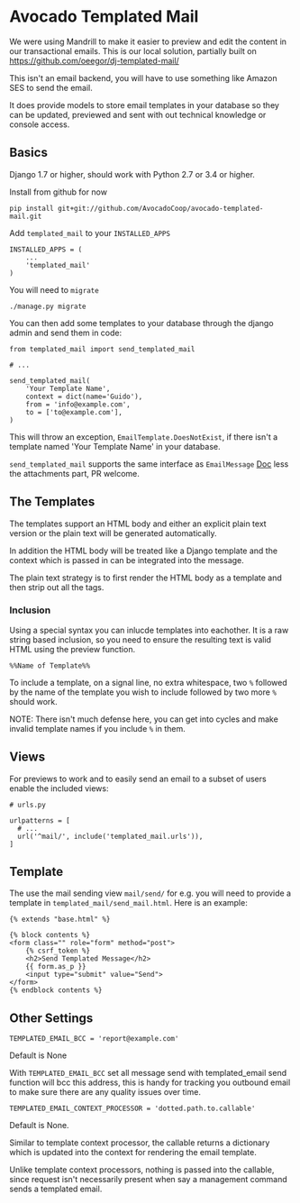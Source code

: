 # Avocado Templated Mail

We were using Mandrill to make it easier to preview and edit the content
in our transactional emails. This is our local solution, partially built
on https://github.com/oeegor/dj-templated-mail/

This isn't an email backend, you will have to use something like Amazon
SES to send the email.

It does provide models to store email templates in your database so they
can be updated, previewed and sent with out technical knowledge or
console access.

## Basics

Django 1.7 or higher, should work with Python 2.7 or 3.4 or higher.

Install from github for now

```
pip install git+git://github.com/AvocadoCoop/avocado-templated-mail.git
```

Add `templated_mail` to your `INSTALLED_APPS`

```
INSTALLED_APPS = (
    ...
    'templated_mail'
)
```

You will need to `migrate`

```
./manage.py migrate
```

You can then add some templates to your database through the django
admin and send them in code:

```
from templated_mail import send_templated_mail

# ...

send_templated_mail(
    'Your Template Name',
    context = dict(name='Guido'),
    from = 'info@example.com',
    to = ['to@example.com'],
)
```

This will throw an exception, `EmailTemplate.DoesNotExist`, if there
isn't a template named 'Your Template Name' in your database.

`send_templated_mail` supports the same interface as `EmailMessage`
[Doc](https://docs.djangoproject.com/en/1.7/topics/email/#django.core.mail.EmailMessage)
less the attachments part, PR welcome.

## The Templates

The templates support an HTML body and either an explicit plain text
version or the plain text will be generated automatically.

In addition the HTML body will be treated like a Django template and the
context which is passed in can be integrated into the message.

The plain text strategy is to first render the HTML body as a template
and then strip out all the tags.

### Inclusion

Using a special syntax you can inlucde templates into eachother. It is a
raw string based inclusion, so you need to ensure the resulting text is
valid HTML using the preview function.

```
%%Name of Template%%
```

To include a template, on a signal line, no extra whitespace, two `%`
followed by the name of the template you wish to include followed by two
more `%` should work.

NOTE: There isn't much defense here, you can get into cycles and make
invalid template names if you include `%` in them.

## Views

For previews to work and to easily send an email to a subset of users
enable the included views:

```
# urls.py

urlpatterns = [
  # ...
  url('^mail/', include('templated_mail.urls')),
]
```

## Template

The use the mail sending view `mail/send/` for e.g. you will need to provide a template in `templated_mail/send_mail.html`. Here is an example:

```
{% extends "base.html" %}

{% block contents %}
<form class="" role="form" method="post">
    {% csrf_token %}
    <h2>Send Templated Message</h2>
    {{ form.as_p }}
    <input type="submit" value="Send">
</form>
{% endblock contents %}
```

## Other Settings

```
TEMPLATED_EMAIL_BCC = 'report@example.com'
```

Default is None

With `TEMPLATED_EMAIL_BCC` set all message send with templated_email
send function will bcc this address, this is handy for tracking you
outbound email to make sure there are any quality issues over time.

```
TEMPLATED_EMAIL_CONTEXT_PROCESSOR = 'dotted.path.to.callable'
```

Default is None.

Similar to template context processor, the callable returns a dictionary
which is updated into the context for rendering the email template.

Unlike template context processors, nothing is passed into the callable, since request isn't
necessarily present when say a management command sends a templated email.
